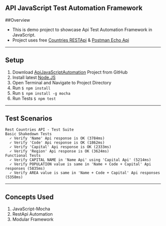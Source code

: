 ## API JavaScript Test Automation Framework


##Overview
* This is demo project to showcase Api Test Automation Framework in JavaScript.
* Project uses free [Countries RESTApi](http://restcountries.eu) & [Postman Echo Api](https://docs.postman-echo.com)

----
## Setup
1. Download [ApiJavaScriptAutomation](https://github.com/irfanalinoor/ApiJavaScriptAutomation) Project from GitHub
2. Install latest [Node.JS](https://nodejs.org/en/download/)
3. Open Terminal and Navigate to Project Directory
4. Run `$ npm install`
5. Run `$ npm install -g mocha`
6. Run Tests `$ npm test`

----
## Test Scenarios

    Rest Countries API - Test Suite
    Basic Shakedown Tests
      ✓ Verify 'Name' Api response is OK (3784ms)
      ✓ Verify 'Code' Api response is OK (1862ms)
      ✓ Verify 'Capital' Api response is OK (2333ms)
      ✓ Verify 'Region' Api response is OK (3624ms)
    Functional Tests
      ✓ Verify CAPITAL NAME in 'Name Api' using 'Capital Api' (5214ms)
      ✓ Verify POPULATION value is same in 'Name + Code + Capital' Api responses (5835ms)
      ✓ Verify AREA value is same in 'Name + Code + Capital' Api responses (5358ms)

----
## Concepts Used
1. JavaScript-Mocha
2. RestApi Automation
3. Modular Framework
